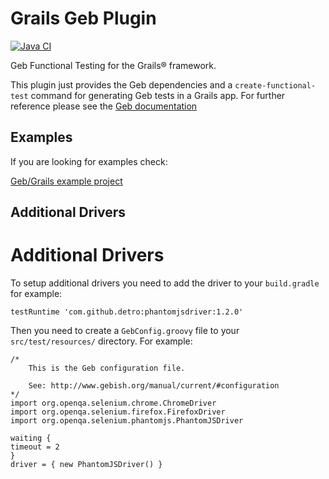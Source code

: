 # Grails Geb Plugin

[![Java CI](https://github.com/grails/geb/actions/workflows/gradle.yml/badge.svg)](https://github.com/grails/geb/actions/workflows/gradle.yml)

Geb Functional Testing for the Grails® framework.


This plugin just provides the Geb dependencies and a `create-functional-test` command for generating Geb tests in a Grails app. For further reference please see the [Geb documentation](http://www.gebish.org)

## Examples

If you are looking for examples check:

[Geb/Grails example project](https://github.com/grails-samples/geb-example-grails)

## Additional Drivers

Additional Drivers
==================

To setup additional drivers you need to add the driver to your `build.gradle` for example:

    testRuntime 'com.github.detro:phantomjsdriver:1.2.0'
   
Then you need to create a `GebConfig.groovy` file to your `src/test/resources/` directory. For example:

	/*
		This is the Geb configuration file.

		See: http://www.gebish.org/manual/current/#configuration
	*/
	import org.openqa.selenium.chrome.ChromeDriver
	import org.openqa.selenium.firefox.FirefoxDriver
	import org.openqa.selenium.phantomjs.PhantomJSDriver

	waiting {
	timeout = 2
	}
	driver = { new PhantomJSDriver() }


